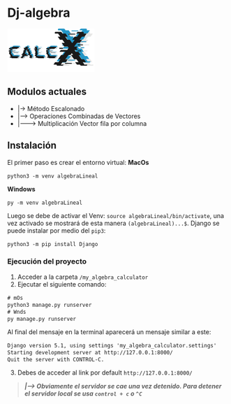# Dj-algebra

![Logo de calcX](https://github.com/SamChav07/Dj-algebra/raw/main/my_algebra_calculator/eliminacionGauss/static/assets/calcXlogo.svg)

## Modulos actuales
- |-> Método Escalonado
- |--> Operaciones Combinadas de Vectores 
- |---> Multiplicación Vector fila por columna

## Instalación 
El primer paso es crear el entorno virtual:
**MacOs**
```
python3 -m venv algebraLineal
```
**Windows**
```
py -m venv algebraLineal
```

Luego se debe de activar el Venv: `source algebraLineal/bin/activate`, una vez activado se mostrará de esta manera `(algebraLineal)...$`.
Django se puede instalar por medio del `pip3`:
```
python3 -m pip install Django
```
### Ejecución del proyecto
1. Acceder a la carpeta `/my_algebra_calculator`
2. Ejecutar el siguiente comando:
```
# mOs
python3 manage.py runserver
# Wnds
py manage.py runserver
```
Al final del mensaje en la terminal aparecerá un mensaje similar a este:
```
Django version 5.1, using settings 'my_algebra_calculator.settings'
Starting development server at http://127.0.0.1:8000/
Quit the server with CONTROL-C.
```
3. Debes de acceder al link por default `http://127.0.0.1:8000/`

> ***|--> Obviamente el servidor se cae una vez detenido. Para detener el servidor local se usa `control + c` o `^C`***
